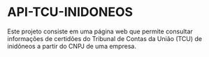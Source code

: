 # API-TCU-INIDONEOS
Este projeto consiste em uma página web que permite consultar informações de certidões do Tribunal de Contas da União (TCU) de inidôneos a partir do CNPJ de uma empresa.
